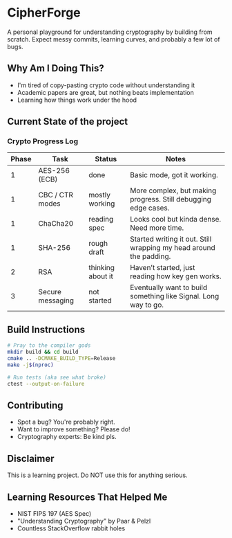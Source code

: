 # CipherForge

A personal playground for understanding cryptography by building from scratch. Expect messy commits, learning curves, and probably a few lot of bugs.

## Why Am I Doing This?

- I'm tired of copy-pasting crypto code without understanding it
- Academic papers are great, but nothing beats implementation
- Learning how things work under the hood

## Current State of the project

### Crypto Progress Log

| Phase | Task               | Status          | Notes                                                                 |
|-------|--------------------|-----------------|-----------------------------------------------------------------------|
| 1     | AES-256 (ECB)      | done            | Basic mode, got it working.          |
| 1     | CBC / CTR modes    | mostly working  | More complex, but making progress. Still debugging edge cases.       |
| 1     | ChaCha20           | reading spec    | Looks cool but kinda dense. Need more time.                          |
| 1     | SHA-256            | rough draft     | Started writing it out. Still wrapping my head around the padding.  |
| 2     | RSA                | thinking about it | Haven’t started, just reading how key gen works.                    |
| 3     | Secure messaging   | not started     | Eventually want to build something like Signal. Long way to go.      |


## Build Instructions

```bash
# Pray to the compiler gods
mkdir build && cd build
cmake .. -DCMAKE_BUILD_TYPE=Release
make -j$(nproc)

# Run tests (aka see what broke)
ctest --output-on-failure
```

## Contributing

- Spot a bug? You're probably right.
- Want to improve something? Please do!
- Cryptography experts: Be kind pls.

## Disclaimer

This is a learning project. Do NOT use this for anything serious.

## Learning Resources That Helped Me

- NIST FIPS 197 (AES Spec)
- "Understanding Cryptography" by Paar & Pelzl
- Countless StackOverflow rabbit holes
